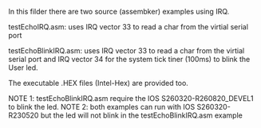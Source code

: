 
In this filder there are two source (assembker) examples using IRQ.

testEchoIRQ.asm:      uses IRQ vector 33 to read a char from the virtial serial port

testEchoBlinkIRQ.asm: uses IRQ vector 33 to read a char from the virtial serial port and IRQ vector 34 for the system tick tiner (100ms) to blink the User led.

The executable .HEX files (Intel-Hex) are provided too.

NOTE 1: testEchoBlinkIRQ.asm require the IOS S260320-R260820_DEVEL1 to blink the led.
NOTE 2: both examples can run with IOS S260320-R230520 but the led will not blink in the testEchoBlinkIRQ.asm example
